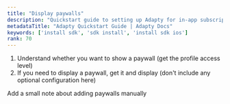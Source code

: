 ```yaml
---
title: "Display paywalls"
description: "Quickstart guide to setting up Adapty for in-app subscription management."
metadataTitle: "Adapty Quickstart Guide | Adapty Docs"
keywords: ['install sdk', 'sdk install', 'install sdk ios']
rank: 70
---
```


1. Understand whether you want to show a paywall (get the profile access level)
2. If you need to display a paywall, get it and display (don't include any optional configuration here)

Add a small note about adding paywalls manually